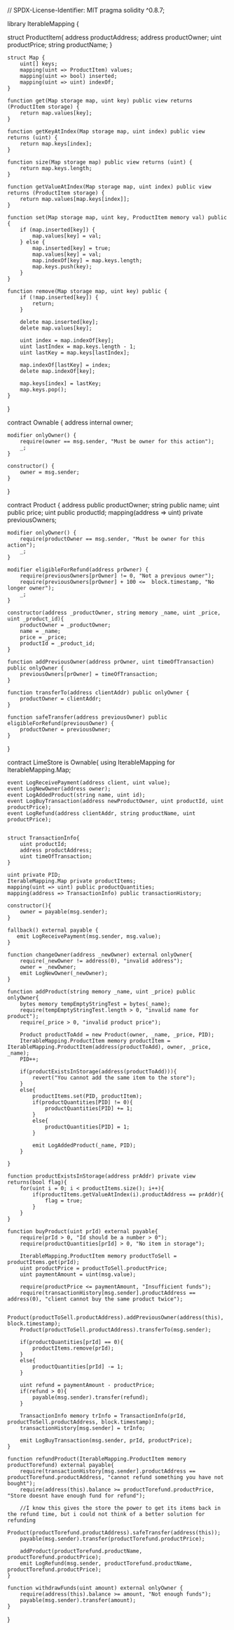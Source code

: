 // SPDX-License-Identifier: MIT
pragma solidity ^0.8.7;

library IterableMapping {

   struct ProductItem{
        address productAddress;
        address productOwner;
        uint productPrice;
        string productName;
    }

    struct Map {
        uint[] keys;
        mapping(uint => ProductItem) values;
        mapping(uint => bool) inserted;
        mapping(uint => uint) indexOf;
    }

    function get(Map storage map, uint key) public view returns (ProductItem storage) {
        return map.values[key];
    }

    function getKeyAtIndex(Map storage map, uint index) public view returns (uint) {
        return map.keys[index];
    }

    function size(Map storage map) public view returns (uint) {
        return map.keys.length;
    }

    function getValueAtIndex(Map storage map, uint index) public view returns (ProductItem storage) {
        return map.values[map.keys[index]];
    }

    function set(Map storage map, uint key, ProductItem memory val) public {
        if (map.inserted[key]) {
            map.values[key] = val;
        } else {
            map.inserted[key] = true;
            map.values[key] = val;
            map.indexOf[key] = map.keys.length;
            map.keys.push(key);
        }
    }

    function remove(Map storage map, uint key) public {
        if (!map.inserted[key]) {
            return;
        }

        delete map.inserted[key];
        delete map.values[key];

        uint index = map.indexOf[key];
        uint lastIndex = map.keys.length - 1;
        uint lastKey = map.keys[lastIndex];

        map.indexOf[lastKey] = index;
        delete map.indexOf[key];

        map.keys[index] = lastKey;
        map.keys.pop();
    }
}


contract Ownable {
    address internal owner;
    
    modifier onlyOwner() {
        require(owner == msg.sender, "Must be owner for this action");
        _;
    }
    
    constructor() {
        owner = msg.sender;
    }
}

contract Product {
    address public productOwner;
    string public name;
    uint public price;
    uint public productId;
    mapping(address => uint) private previousOwners;

    modifier onlyOwner() {
        require(productOwner == msg.sender, "Must be owner for this action");
        _;
    }

    modifier eligibleForRefund(address prOwner) {
        require(previousOwners[prOwner] != 0, "Not a previous owner");
        require(previousOwners[prOwner] + 100 <=  block.timestamp, "No longer owner");
        _;
    }

    constructor(address _productOwner, string memory _name, uint _price, uint _product_id){
        productOwner = _productOwner;
        name = _name;
        price = _price;
        productId = _product_id;
    }

    function addPreviousOwner(address prOwner, uint timeOfTransaction) public onlyOwner {
        previousOwners[prOwner] = timeOfTransaction;
    }

    function transferTo(address clientAddr) public onlyOwner {
        productOwner = clientAddr;
    }

    function safeTransfer(address previousOwner) public eligibleForRefund(previousOwner) {
        productOwner = previousOwner;
    }
}

contract LimeStore is Ownable{
    using IterableMapping for IterableMapping.Map;

    event LogReceivePayment(address client, uint value);
    event LogNewOwner(address owner);
    event LogAddedProduct(string name, uint id);
    event LogBuyTransaction(address newProductOwner, uint productId, uint productPrice);
    event LogRefund(address clientAddr, string productName, uint productPrice);


    struct TransactionInfo{
        uint productId;
        address productAddress;
        uint timeOfTransaction;
    }

    uint private PID;
    IterableMapping.Map private productItems;
    mapping(uint => uint) public productQuantities;
    mapping(address => TransactionInfo) public transactionHistory;

    constructor(){
        owner = payable(msg.sender);
    }

    fallback() external payable {
       emit LogReceivePayment(msg.sender, msg.value);
    }

    function changeOwner(address _newOwner) external onlyOwner{
        require(_newOwner != address(0), "invalid address");
        owner = _newOwner;
        emit LogNewOwner(_newOwner);
    }

    function addProduct(string memory _name, uint _price) public onlyOwner{
        bytes memory tempEmptyStringTest = bytes(_name);
        require(tempEmptyStringTest.length > 0, "invalid name for product");
        require(_price > 0, "invalid product price");

        Product productToAdd = new Product(owner, _name, _price, PID);
        IterableMapping.ProductItem memory productItem = IterableMapping.ProductItem(address(productToAdd), owner, _price, _name);
        PID++;

        if(productExistsInStorage(address(productToAdd))){
            revert("You cannot add the same item to the store");
        }
        else{
            productItems.set(PID, productItem);
            if(productQuantities[PID] != 0){
                productQuantities[PID] += 1;
            }
            else{
                productQuantities[PID] = 1;
            }

            emit LogAddedProduct(_name, PID);
        }

    }

    function productExistsInStorage(address prAddr) private view returns(bool flag){
        for(uint i = 0; i < productItems.size(); i++){
            if(productItems.getValueAtIndex(i).productAddress == prAddr){
                flag = true;
            }
        }
    }

    function buyProduct(uint prId) external payable{
        require(prId > 0, "Id should be a number > 0");
        require(productQuantities[prId] > 0, "No item in storage");

        IterableMapping.ProductItem memory productToSell = productItems.get(prId);
        uint productPrice = productToSell.productPrice;
        uint paymentAmount = uint(msg.value);

        require(productPrice <= paymentAmount, "Insufficient funds");
        require(transactionHistory[msg.sender].productAddress == address(0), "client cannot buy the same product twice");

        Product(productToSell.productAddress).addPreviousOwner(address(this), block.timestamp);
        Product(productToSell.productAddress).transferTo(msg.sender);

        if(productQuantities[prId] == 0){
            productItems.remove(prId);
        }
        else{
            productQuantities[prId] -= 1;
        }

        uint refund = paymentAmount - productPrice;
        if(refund > 0){
            payable(msg.sender).transfer(refund);
        }

        TransactionInfo memory trInfo = TransactionInfo(prId, productToSell.productAddress, block.timestamp);
        transactionHistory[msg.sender] = trInfo;

        emit LogBuyTransaction(msg.sender, prId, productPrice);
    }

    function refundProduct(IterableMapping.ProductItem memory productTorefund) external payable{
        require(transactionHistory[msg.sender].productAddress == productTorefund.productAddress, "cannot refund something you have not bought");
        require(address(this).balance >= productTorefund.productPrice, "Store doesnt have enough fund for refund");

        //I know this gives the store the power to get its items back in the refund time, but i could not think of a better solution for refunding
        Product(productTorefund.productAddress).safeTransfer(address(this));
        payable(msg.sender).transfer(productTorefund.productPrice);

        addProduct(productTorefund.productName, productTorefund.productPrice);
        emit LogRefund(msg.sender, productTorefund.productName, productTorefund.productPrice);
    }

    function withdrawFunds(uint amount) external onlyOwner {
        require(address(this).balance >= amount, "Not enough funds");
        payable(msg.sender).transfer(amount);
    }

}
